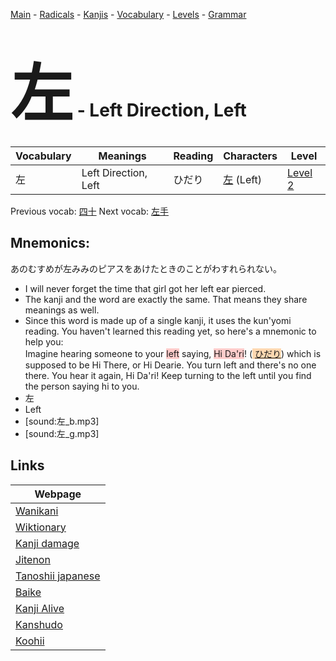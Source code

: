 <style> bigfont {font-size: 100px}</style>
[Main](../README.md) -
[Radicals](../radicals.md) -
[Kanjis](../kanjis.md) -
[Vocabulary](../vocabulary.md) -
[Levels](../levels.md) -
[Grammar](../grammar.md)
# <bigfont> 左</bigfont> - Left Direction, Left 

| Vocabulary | Meanings | Reading | Characters | Level |
| --- | --- | --- | --- | --- |
| 左 | Left Direction, Left | ひだり |  [左](../kanjis/左.md) (Left) | [Level 2](../levels/wk_level2.md) |

Previous vocab: [四十](四十.md) Next vocab: [左手](左手.md) 

## Mnemonics:
あのむすめが左みみのピアスをあけたときのことがわすれられない。
* I will never forget the time that girl got her left ear pierced.
* The kanji and the word are exactly the same. That means they share meanings as well.
* Since this word is made up of a single kanji, it uses the kun'yomi reading. You haven't learned this reading yet, so here's a mnemonic to help you:<br />Imagine hearing someone to your <span style="background-color:#ffcccb"> left</span> saying, <span style="background-color:#ffcccb"> Hi Da'ri</span>! (<span style="background-color:#fed8b1"> [ひだり](https://jisho.org/search/ひだり)</span>) which is supposed to be Hi There, or Hi Dearie. You turn left and there's no one there. You hear it again, Hi Da'ri! Keep turning to the left until you find the person saying hi to you.
* 左
* Left
* [sound:左_b.mp3]
* [sound:左_g.mp3]


## Links 

| Webpage |
| --- |
| [Wanikani          ](https://www.wanikani.com/kanji/左) |
| [Wiktionary        ](https://en.wiktionary.org/wiki/左) |
| [Kanji damage      ](http://www.kanjidamage.com/kanji/search?utf8=✓&q=左) |
| [Jitenon           ](https://jitenon.com/kanji/左) |
| [Tanoshii japanese ](https://www.tanoshiijapanese.com/dictionary/kanji.cfm?k=左) |
| [Baike             ](https://baike.baidu.com/item/左) |
| [Kanji Alive       ](https://app.kanjialive.com/左) |
| [Kanshudo          ](https://www.kanshudo.com/searchmn?q=左) |
| [Koohii            ](https://kanji.koohii.com/study/kanji/左) |
